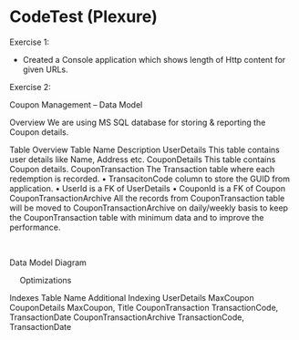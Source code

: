 # CodeTest (Plexure)


Exercise 1:

* Created a Console application which shows length of Http content for given URLs.


Exercise 2:

Coupon Management – Data Model

Overview
We are using MS SQL database for storing & reporting the Coupon details.

Table Overview
Table Name	Description
UserDetails	This table contains user details like Name, Address etc.
CouponDetails	This table contains Coupon details.
CouponTransaction	The Transaction table where each redemption is recorded.
•	TransacitonCode column to store the GUID from application.
•	UserId is a FK of UserDetails
•	CouponId is a FK of Coupon
CouponTransactionArchive	All the records from CouponTransaction table will be moved to CouponTransactionArchive on daily/weekly basis to keep the CouponTransaction table with minimum data and to improve the performance.


 


Data Model Diagram

  
Optimizations

Indexes
Table Name	Additional Indexing
UserDetails	MaxCoupon
CouponDetails	MaxCoupon, Title
CouponTransaction	TransactionCode, TransactionDate
CouponTransactionArchive	TransactionCode, TransactionDate

